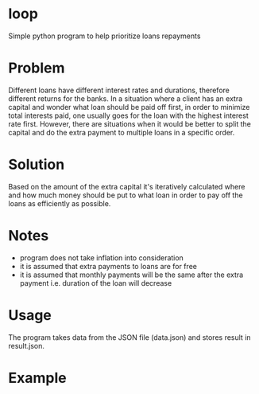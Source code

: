 # loop
Simple python program to help prioritize loans repayments

# Problem

Different loans have different interest rates and durations, therefore different returns for the banks.
In a situation where a client has an extra capital and wonder what loan should be paid off first, in order to 
minimize total interests paid, one usually goes for the loan with the highest interest rate first. 
However, there are situations when it would be better to split the capital and do the extra payment to multiple loans 
in a specific order. 

# Solution
Based on the amount of the extra capital it's iteratively calculated where and how much money should be put to what loan in order to pay off the loans as efficiently as possible.

# Notes
 - program does not take inflation into consideration
 - it is assumed that extra payments to loans are for free
 - it is assumed that monthly payments will be the same after the extra payment i.e. duration of the loan will decrease

# Usage

The program takes data from the JSON file (data.json) and stores result in result.json.

# Example
